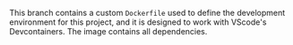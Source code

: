 This branch contains a custom `Dockerfile` used to define the development environment for this project, and it is designed to work with VScode's Devcontainers. The image contains all dependencies.

